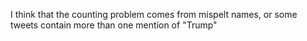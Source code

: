 I think that the counting problem comes from mispelt names, or some tweets contain more than one mention of "Trump"
